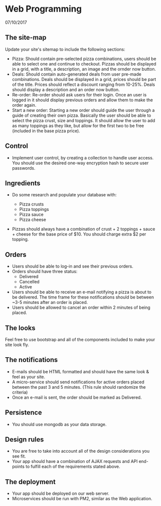 # Web Programming
07/10/2017

## The site-map
Update your site's sitemap to include the following sections:
* Pizza: Should contain pre-selected pizza combinations, users should be able to select one and continue to checkout. Pizzas should be displayed in a grid, with a title, a description, an image and the ornder now button.
* Deals: Should contain auto-generated deals from user pre-made combinations. Deals should be displayed in a grid, prices should be part of the title. Prices should reflect a discount ranging from 10-25%. Deals should display a description and an order now button.
* Re-order: Re-order should ask users for their login. Once an user is logged in it should display previous orders and allow them to make the order again.
* Start a new order: Starting a new order should guide the user through a guide of creating their own pizza. Basically the user should be able to select the pizza crust, size and toppings. It should allow the user to add as many toppings as they like, but allow for the first two to be free (included in the base pizza price).

## Control
* Implement user control, by creating a collection to handle user access. You should use the desired one-way encryption hash to secure user passwords.

## Ingredients
* Do some research and populate your database with:
  * Pizza crusts
  * Pizza toppings
  * Pizza sauce
  * Pizza cheese

* Pizzas should always have a combination of crust + 2 toppings + sauce + cheese for the base price of $10. You should charge extra $2 per topping.

## Orders
* Users should be able to log-in and see their previous orders.
* Orders should have three status:
  * Delivered
  * Cancelled
  * Active
* Users should be able to receive an e-mail notifying a pizza is about to be delivered. The time frame for these notifications should be between ~3-5 minutes after an order is placed.
* Users should be allowed to cancel an order within 2 minutes of being placed.

## The looks
Feel free to use bootstrap and all of the components included to make your site look fly.

## The notifications
* E-mails should be HTML formatted and should have the same look & feel as your site.
* A micro-service should send notifications for active orders placed between the past 3 and 5 minutes. (This rule should randomize the criteria)
* Once an e-mail is sent, the order should be marked as Delivered.

## Persistence
* You should use mongodb as your data storage.

## Design rules
* You are free to take into account all of the design considerations you see fit.
* Your app should have a combination of AJAX requests and API end-points to fulfill each of the requirements stated above.

## The deployment
* Your app should be deployed on our web server.
* Microservices should be run with PM2, similar as the Web application.
